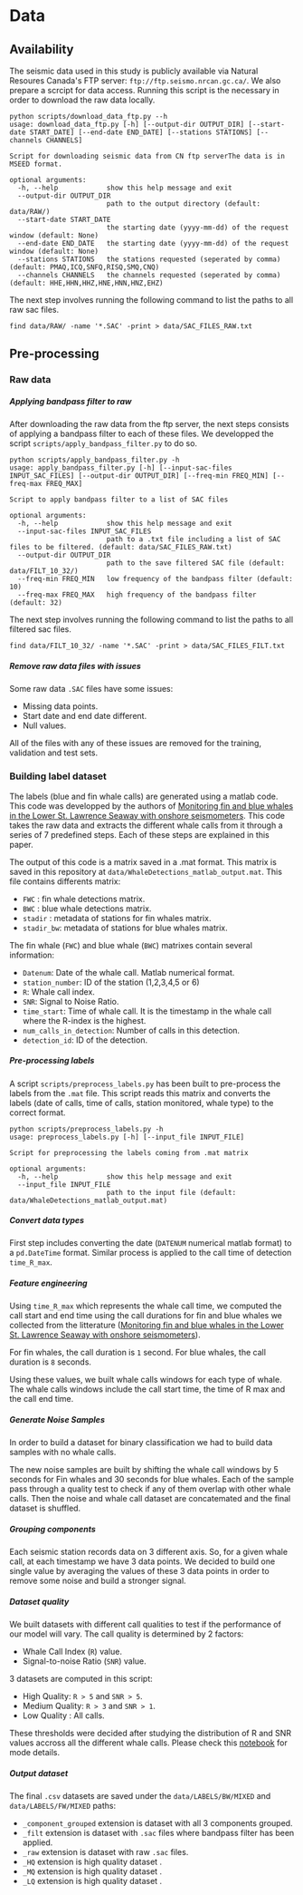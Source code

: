 
# Data
## Availability
The seismic data used in this study is publicly available via Natural Resoures Canada's FTP server: `ftp://ftp.seismo.nrcan.gc.ca/`. We also prepare a scrcipt for data access. Running this script is the necessary in order to download the raw data locally.

```
python scripts/download_data_ftp.py --h
usage: download_data_ftp.py [-h] [--output-dir OUTPUT_DIR] [--start-date START_DATE] [--end-date END_DATE] [--stations STATIONS] [--channels CHANNELS]

Script for downloading seismic data from CN ftp serverThe data is in MSEED format.

optional arguments:
  -h, --help            show this help message and exit
  --output-dir OUTPUT_DIR
                        path to the output directory (default: data/RAW/)
  --start-date START_DATE
                        the starting date (yyyy-mm-dd) of the request window (default: None)
  --end-date END_DATE   the starting date (yyyy-mm-dd) of the request window (default: None)
  --stations STATIONS   the stations requested (seperated by comma) (default: PMAQ,ICQ,SNFQ,RISQ,SMQ,CNQ)
  --channels CHANNELS   the channels requested (seperated by comma) (default: HHE,HHN,HHZ,HNE,HNN,HNZ,EHZ)
```

The next step involves running the following command to list the paths to all raw sac files.

```
find data/RAW/ -name '*.SAC' -print > data/SAC_FILES_RAW.txt
```

## Pre-processing

### Raw data 
#####  Applying bandpass filter to raw 

After downloading the raw data from the ftp server, the next steps consists of applying a bandpass filter to each of these files.
We developped the script `scripts/apply_bandpass_filter.py` to do so.

```
python scripts/apply_bandpass_filter.py -h
usage: apply_bandpass_filter.py [-h] [--input-sac-files INPUT_SAC_FILES] [--output-dir OUTPUT_DIR] [--freq-min FREQ_MIN] [--freq-max FREQ_MAX]

Script to apply bandpass filter to a list of SAC files

optional arguments:
  -h, --help            show this help message and exit
  --input-sac-files INPUT_SAC_FILES
                        path to a .txt file including a list of SAC files to be filtered. (default: data/SAC_FILES_RAW.txt)
  --output-dir OUTPUT_DIR
                        path to the save filtered SAC file (default: data/FILT_10_32/)
  --freq-min FREQ_MIN   low frequency of the bandpass filter (default: 10)
  --freq-max FREQ_MAX   high frequency of the bandpass filter (default: 32)
```

The next step involves running the following command to list the paths to all filtered sac files.

```
find data/FILT_10_32/ -name '*.SAC' -print > data/SAC_FILES_FILT.txt
```

##### Remove raw data files with issues 
Some raw data `.SAC` files have some issues:
- Missing data points.
- Start date and end date different.
- Null values.

All of the files with any of these issues are removed for the training, validation and test sets.

### Building label dataset
The labels (blue and fin whale calls) are generated using a matlab code. This code was developped by the authors of [Monitoring fin and blue whales in the Lower St. Lawrence Seaway with onshore seismometers](https://d197for5662m48.cloudfront.net/documents/publicationstatus/118893/preprint_pdf/1fb191babdbd9d518829ce1e5282a4bd.pdf). This code takes the raw data and extracts the different whale calls from it through a series of 7 predefined steps. Each of these steps are explained in this paper.

The output of this code is a matrix saved in a .mat format. This matrix is saved in this repository at `data/WhaleDetections_matlab_output.mat`. This file contains differents matrix:
- `FWC` : fin whale detections matrix.
- `BWC` : blue whale detections matrix.
- `stadir` : metadata of stations for fin whales matrix.
- `stadir_bw`: metadata of stations for blue whales matrix.

The fin whale (`FWC`) and blue whale (`BWC`) matrixes contain several information:
- `Datenum`: Date of the whale call. Matlab numerical format.
- `station_number`: ID of the station (1,2,3,4,5 or 6)
- `R`: Whale call index.
- `SNR`: Signal to Noise Ratio.
- `time_start`: Time of whale call. It is the timestamp in the whale call where the R-index is the highest.
- `num_calls_in_detection`: Number of calls in this detection.
- `detection_id`: ID of the detection.

##### Pre-processing labels

A script `scripts/preprocess_labels.py` has been built to pre-process the labels from the `.mat` file. This script reads this matrix and converts the labels (date of calls, time of calls, station monitored, whale type) to the correct format.

```
python scripts/preprocess_labels.py -h
usage: preprocess_labels.py [-h] [--input_file INPUT_FILE]

Script for preprocessing the labels coming from .mat matrix

optional arguments:
  -h, --help            show this help message and exit
  --input_file INPUT_FILE
                        path to the input file (default: data/WhaleDetections_matlab_output.mat)
```

##### Convert data types

First step includes converting the date (`DATENUM` numerical matlab format) to a `pd.DateTime` format.
Similar process is applied to the call time of detection `time_R_max`.

##### Feature engineering

Using `time_R_max` which represents the whale call time, we computed the call start and end time using the call durations for fin and blue whales we collected from the litterature ([Monitoring fin and blue whales in the Lower St. Lawrence Seaway with onshore seismometers](https://d197for5662m48.cloudfront.net/documents/publicationstatus/118893/preprint_pdf/1fb191babdbd9d518829ce1e5282a4bd.pdf)).

For fin whales, the call duration is `1` second.
For blue whales, the call duration is `8` seconds.

Using these values, we built whale calls windows for each type of whale. The whale calls windows include the call start time, the time of R max and the call end time.


##### Generate Noise Samples 
In order to build a dataset for binary classification we had to build data samples with no whale calls.

The new noise samples are built by shifting the whale call windows by 5 seconds for Fin whales and 30 seconds for blue whales.
Each of the sample pass through a quality test to check if any of them overlap with other whale calls.
Then the noise and whale call dataset are concatemated and the final dataset is shuffled.

##### Grouping components
Each seismic station records data on 3 different axis. So, for a given whale call, at each timestamp we have 3 data points. We decided to build one single value by averaging the values of these 3 data points in order to remove some noise and build a stronger signal.

##### Dataset quality 
We built datasets with different call qualities to test if the performance of our model will vary.
The call quality is determined by 2 factors:
- Whale Call Index (`R`) value.
- Signal-to-noise Ratio (`SNR`) value.

3 datasets are computed in this script:
- High Quality: `R > 5` and `SNR > 5`.
- Medium Quality: `R > 3` and `SNR > 1`.
- Low Quality : All calls.

These thresholds were decided after studying the distribution of R and SNR values accross all the different whale calls. Please check this [notebook](../notebooks/visualize_call_samples.ipynb) for mode details.

##### Output dataset
The final `.csv` datasets are saved under the `data/LABELS/BW/MIXED` and `data/LABELS/FW/MIXED` paths:
- `_component_grouped` extension is dataset with all 3 components grouped.
- `_filt` extension is dataset with `.sac` files where bandpass filter has been applied.
- `_raw` extension is dataset with raw `.sac` files.
- `_HQ` extension is high quality dataset .
- `_MQ` extension is high quality dataset .
- `_LQ` extension is high quality dataset .


